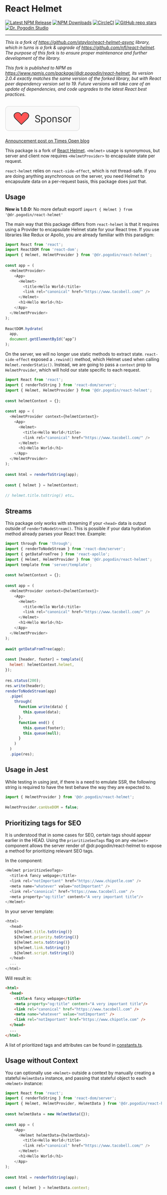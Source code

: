 # React Helmet

[![Latest NPM Release](https://img.shields.io/npm/v/@dr.pogodin/react-helmet.svg)](https://www.npmjs.com/package/@dr.pogodin/react-helmet)
[![NPM Downloads](https://img.shields.io/npm/dm/@dr.pogodin/react-helmet.svg)](https://www.npmjs.com/package/@dr.pogodin/react-helmet)
[![CircleCI](https://dl.circleci.com/status-badge/img/gh/birdofpreyru/react-helmet/tree/master.svg?style=shield)](https://app.circleci.com/pipelines/github/birdofpreyru/react-helmet)
[![GitHub repo stars](https://img.shields.io/github/stars/birdofpreyru/react-helmet?style=social)](https://github.com/birdofpreyru/react-helmet)
[![Dr. Pogodin Studio](https://raw.githubusercontent.com/birdofpreyru/react-helmet/master/.README/logo-dr-pogodin-studio.svg)](https://dr.pogodin.studio/docs/react-helmet)

---
_This is a fork of https://github.com/staylor/react-helmet-async library, which in turns is a fork & upgrade of https://github.com/nfl/react-helmet. The purpose of this fork is to ensure proper maintenance and further development of the library._

_This fork is published to NPM as https://www.npmjs.com/package/@dr.pogodin/react-helmet, its version 2.0.4 exactly matches the same version of the forked library, but with React peer dependency version set to 19. Future versions will take care of an update of dependencies, and code upgrades to the latest React best practices._

[![Sponsor](https://raw.githubusercontent.com/birdofpreyru/js-utils/master/.README/sponsor.svg)](https://github.com/sponsors/birdofpreyru)
---

[Announcement post on Times Open blog](https://open.nytimes.com/the-future-of-meta-tag-management-for-modern-react-development-ec26a7dc9183)

This package is a fork of [React Helmet](https://github.com/nfl/react-helmet).
`<Helmet>` usage is synonymous, but server and client now requires `<HelmetProvider>` to encapsulate state per request.

`react-helmet` relies on `react-side-effect`, which is not thread-safe. If you are doing anything asynchronous on the server, you need Helmet to encapsulate data on a per-request basis, this package does just that.

## Usage

**New is 1.0.0:** No more default export! `import { Helmet } from '@dr.pogodin/react-helmet'`

The main way that this package differs from `react-helmet` is that it requires using a Provider to encapsulate Helmet state for your React tree. If you use libraries like Redux or Apollo, you are already familiar with this paradigm:

```javascript
import React from 'react';
import ReactDOM from 'react-dom';
import { Helmet, HelmetProvider } from '@dr.pogodin/react-helmet';

const app = (
  <HelmetProvider>
    <App>
      <Helmet>
        <title>Hello World</title>
        <link rel="canonical" href="https://www.tacobell.com/" />
      </Helmet>
      <h1>Hello World</h1>
    </App>
  </HelmetProvider>
);

ReactDOM.hydrate(
  app,
  document.getElementById(‘app’)
);
```

On the server, we will no longer use static methods to extract state. `react-side-effect`
exposed a `.rewind()` method, which Helmet used when calling `Helmet.renderStatic()`. Instead, we are going
to pass a `context` prop to `HelmetProvider`, which will hold our state specific to each request.

```javascript
import React from 'react';
import { renderToString } from 'react-dom/server';
import { Helmet, HelmetProvider } from '@dr.pogodin/react-helmet';

const helmetContext = {};

const app = (
  <HelmetProvider context={helmetContext}>
    <App>
      <Helmet>
        <title>Hello World</title>
        <link rel="canonical" href="https://www.tacobell.com/" />
      </Helmet>
      <h1>Hello World</h1>
    </App>
  </HelmetProvider>
);

const html = renderToString(app);

const { helmet } = helmetContext;

// helmet.title.toString() etc…
```

## Streams

This package only works with streaming if your `<head>` data is output outside of `renderToNodeStream()`.
This is possible if your data hydration method already parses your React tree. Example:

```javascript
import through from 'through';
import { renderToNodeStream } from 'react-dom/server';
import { getDataFromTree } from 'react-apollo';
import { Helmet, HelmetProvider } from '@dr.pogodin/react-helmet';
import template from 'server/template';

const helmetContext = {};

const app = (
  <HelmetProvider context={helmetContext}>
    <App>
      <Helmet>
        <title>Hello World</title>
        <link rel="canonical" href="https://www.tacobell.com/" />
      </Helmet>
      <h1>Hello World</h1>
    </App>
  </HelmetProvider>
);

await getDataFromTree(app);

const [header, footer] = template({
  helmet: helmetContext.helmet,
});

res.status(200);
res.write(header);
renderToNodeStream(app)
  .pipe(
    through(
      function write(data) {
        this.queue(data);
      },
      function end() {
        this.queue(footer);
        this.queue(null);
      }
    )
  )
  .pipe(res);
```

## Usage in Jest
While testing in using jest, if there is a need to emulate SSR, the following string is required to have the test behave the way they are expected to.

```javascript
import { HelmetProvider } from '@dr.pogodin/react-helmet';

HelmetProvider.canUseDOM = false;
```

## Prioritizing tags for SEO

It is understood that in some cases for SEO, certain tags should appear earlier in the HEAD. Using the `prioritizeSeoTags` flag on any `<Helmet>` component allows the server render of @dr.pogodin/react-helmet to expose a method for prioritizing relevant SEO tags.

In the component:
```javascript
<Helmet prioritizeSeoTags>
  <title>A fancy webpage</title>
  <link rel="notImportant" href="https://www.chipotle.com" />
  <meta name="whatever" value="notImportant" />
  <link rel="canonical" href="https://www.tacobell.com" />
  <meta property="og:title" content="A very important title"/>
</Helmet>
```

In your server template:

```javascript
<html>
  <head>
    ${helmet.title.toString()}
    ${helmet.priority.toString()}
    ${helmet.meta.toString()}
    ${helmet.link.toString()}
    ${helmet.script.toString()}
  </head>
  ...
</html>
```

Will result in:

```html
<html>
  <head>
    <title>A fancy webpage</title>
    <meta property="og:title" content="A very important title"/>
    <link rel="canonical" href="https://www.tacobell.com" />
    <meta name="whatever" value="notImportant" />
    <link rel="notImportant" href="https://www.chipotle.com" />
  </head>
  ...
</html>
```

A list of prioritized tags and attributes can be found in [constants.ts](./src/constants.ts).

## Usage without Context
You can optionally use `<Helmet>` outside a context by manually creating a stateful `HelmetData` instance, and passing that stateful object to each `<Helmet>` instance:


```js
import React from 'react';
import { renderToString } from 'react-dom/server';
import { Helmet, HelmetProvider, HelmetData } from '@dr.pogodin/react-helmet';

const helmetData = new HelmetData({});

const app = (
    <App>
      <Helmet helmetData={helmetData}>
        <title>Hello World</title>
        <link rel="canonical" href="https://www.tacobell.com/" />
      </Helmet>
      <h1>Hello World</h1>
    </App>
);

const html = renderToString(app);

const { helmet } = helmetData.context;
```
